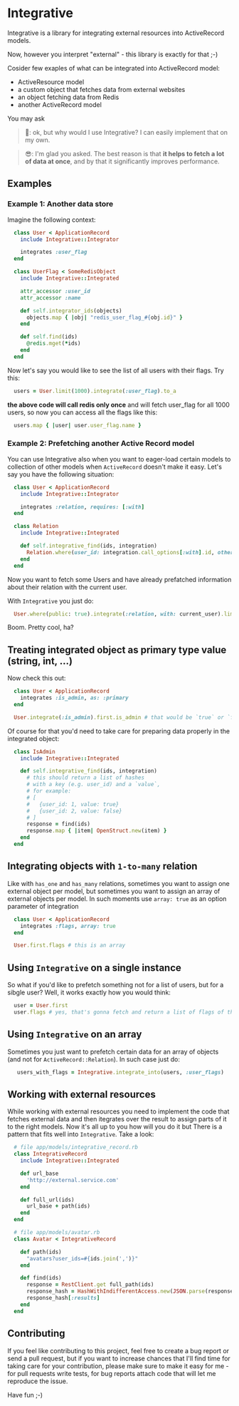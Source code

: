 # Integrative

Integrative is a library for integrating external resources into ActiveRecord models.

Now, however you interpret "external" - this library is exactly for that ;-)

Cosider few exaples of what can be integrated into ActiveRecord model:
* ActiveResource model
* a custom object that fetches data from external websites
* an object fetching data from Redis
* another ActiveRecord model

You may ask

> :triumph:: ok, but why would I use Integrative? I can easily implement that on my own.

> :sunglasses:: I'm glad you asked. The best reason is that **it helps to fetch a lot of data at once**, and by that it significantly improves performance.

## Examples
### Example 1: Another data store

Imagine the following context:

```ruby
  class User < ApplicationRecord
    include Integrative::Integrator

    integrates :user_flag
  end

  class UserFlag < SomeRedisObject
    include Integrative::Integrated

    attr_accessor :user_id
    attr_accessor :name

    def self.integrator_ids(objects)
      objects.map { |obj| "redis_user_flag_#{obj.id}" }
    end

    def self.find(ids)
      @redis.mget(*ids)
    end
  end
```

Now let's say you would like to see the list of all users with their flags. Try this:

```ruby
  users = User.limit(1000).integrate(:user_flag).to_a
```

**the above code will call redis only once** and will fetch user_flag for all 1000 users,
so now you can access all the flags like this:

```ruby
  users.map { |user| user.user_flag.name }
```

### Example 2: Prefetching another Active Record model

You can use Integrative also when you want to eager-load certain models to collection of other models when `ActiveRecord` doesn't make it easy.
Let's say you have the following situation:

```ruby
  class User < ApplicationRecord
    include Integrative::Integrator

    integrates :relation, requires: [:with]
  end

  class Relation
    include Integrative::Integrated

    def self.integrative_find(ids, integration)
      Relation.where(user_id: integration.call_options[:with].id, other_user_id: ids)
    end
  end
```
Now you want to fetch some Users and have already prefatched information about their relation with the current user.

With `Integrative` you just do:

```ruby
  User.where(public: true).integrate(:relation, with: current_user).limit(1000)
```

Boom. Pretty cool, ha?

## Treating integrated object as primary type value (string, int, ...)

Now check this out:

```ruby
  class User < ApplicationRecord
    integrates :is_admin, as: :primary
  end

  User.integrate(:is_admin).first.is_admin # that would be `true` or `false`
```

Of course for that you'd need to take care for preparing data properly in the integrated object:

```ruby
  class IsAdmin
    include Integrative::Integrated

    def self.integrative_find(ids, integration)
      # this should return a list of hashes
      # with a key (e.g. user_id) and a `value`,
      # for example:
      # [
      #   {user_id: 1, value: true}
      #   {user_id: 2, value: false}
      # ]
      response = find(ids)
      response.map { |item| OpenStruct.new(item) }
    end
  end
```

## Integrating objects with `1-to-many` relation

Like with `has_one` and `has_many` relations, sometimes you want to assign one external object
per model, but sometimes you want to assign an array of external objects per model. In such moments use `array: true` as an option parameter of integration

```ruby
  class User < ApplicationRecord
    integrates :flags, array: true
  end

  User.first.flags # this is an array
```

## Using `Integrative` on a single instance

So what if you'd like to prefetch something not for a list of users, but for a sibgle user?
Well, it works exactly how you would think:

```ruby
  user = User.first
  user.flags # yes, that's gonna fetch and return a list of flags of the user.
```

## Using `Integrative` on an array

Sometimes you just want to prefetch certain data for an array of objects (and not for `ActiveRecord::Relation`). In such case just do:

```ruby
   users_with_flags = Integrative.integrate_into(users, :user_flags)
```

## Working with external resources

While working with external resources you need to implement the code that fetches external data and then itegrates over the result to assign parts of it to the right models. Now it's all up to you how will you do it but There is a pattern that fits well into `Integrative`. Take a look:

```ruby
  # file app/models/integrative_record.rb
  class IntegrativeRecord
    include Integrative::Integrated

    def url_base
      'http://external.service.com'
    end

    def full_url(ids)
      url_base + path(ids)
    end
  end

  # file app/models/avatar.rb
  class Avatar < IntegrativeRecord

    def path(ids)
      "avatars?user_ids=#{ids.join(',')}"
    end

    def find(ids)
      response = RestClient.get full_path(ids)
      response_hash = HashWithIndifferentAccess.new(JSON.parse(response.body))
      response_hash[:results]
    end
  end
```

## Contributing

If you feel like contributing to this project, feel free to create a bug report or send a pull request, but if you want to increase chances that I'll find time for taking care for your contribution, please make sure to make it easy for me - for pull requests write tests, for bug reports attach code that will let me reproduce the issue.

Have fun ;-)
